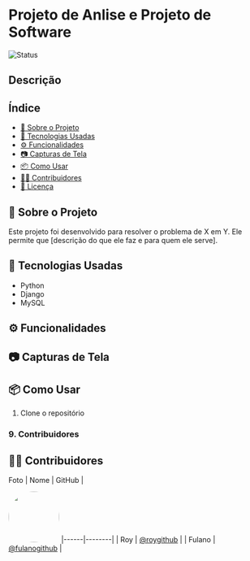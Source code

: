 # Projeto de Anlise e Projeto de Software
![Status](https://img.shields.io/badge/status-em%20desenvolvimento-yellow)
## Descrição

## Índice
- [📌 Sobre o Projeto](#-sobre-o-projeto)
- [🚀 Tecnologias Usadas](#-tecnologias-usadas)
- [⚙️ Funcionalidades](#️-funcionalidades)
- [📷 Capturas de Tela](#-capturas-de-tela)
- [📦 Como Usar](#-como-usar)
- [🧑‍💻 Contribuidores](#-contribuidores)
- [📄 Licença](#-licença)
  
## 📌 Sobre o Projeto

Este projeto foi desenvolvido para resolver o problema de X em Y. Ele permite que [descrição do que ele faz e para quem ele serve].

## 🚀 Tecnologias Usadas

- Python
- Django
- MySQL

## ⚙️ Funcionalidades



## 📷 Capturas de Tela


## 📦 Como Usar

1. Clone o repositório


### 9. **Contribuidores**

## 🧑‍💻 Contribuidores

Foto | Nome | GitHub |

<img src="https://github.com/roygithub.png" width="100px;" style="border-radius:50%;" />    |------|--------| | Roy | [@roygithub](https://github.com/roygithub) |
     | Fulano | [@fulanogithub](https://github.com/fulanogithub) |






